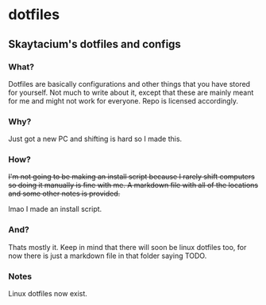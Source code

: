 # dotfiles
## Skaytacium's dotfiles and configs

### What?
Dotfiles are basically configurations and other things that you have stored for yourself.
Not much to write about it, except that these are mainly meant for me and might not work for everyone. Repo is licensed accordingly.

### Why?
Just got a new PC and shifting is hard so I made this.

### How?
~~I'm not going to be making an install script because I rarely shift computers so doing it manually is fine with me. A markdown file with all of the locations and some other notes is provided.~~

lmao I made an install script.

### And?
Thats mostly it. Keep in mind that there will soon be linux dotfiles too, for now there is just a markdown file in that folder saying TODO.

### Notes

Linux dotfiles now exist.
